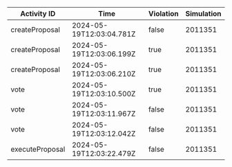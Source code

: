 | Activity ID | Time | Violation | Simulation |
| --- | --- | --- | --- |
| createProposal | 2024-05-19T12:03:04.781Z | false | 2011351 |
| createProposal | 2024-05-19T12:03:06.199Z | true | 2011351 |
| createProposal | 2024-05-19T12:03:06.210Z | true | 2011351 |
| vote | 2024-05-19T12:03:10.500Z | true | 2011351 |
| vote | 2024-05-19T12:03:11.967Z | false | 2011351 |
| vote | 2024-05-19T12:03:12.042Z | false | 2011351 |
| executeProposal | 2024-05-19T12:03:22.479Z | false | 2011351 |